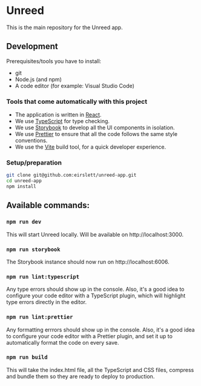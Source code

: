 # Unreed

This is the main repository for the Unreed app.

## Development

Prerequisites/tools you have to install:

- git
- Node.js (and npm)
- A code editor (for example: Visual Studio Code)

### Tools that come automatically with this project

- The application is written in [React](https://reactjs.org/).
- We use [TypeScript](https://www.typescriptlang.org/) for type checking.
- We use [Storybook](https://storybook.js.org/) to develop all the UI components in isolation.
- We use [Prettier](https://prettier.io/) to ensure that all the code follows the
  same style conventions.
- We use the [Vite](https://vitejs.dev/) build tool, for a quick developer experience.

### Setup/preparation

```bash
git clone git@github.com:eirslett/unreed-app.git
cd unreed-app
npm install
```

## Available commands:

### `npm run dev`

This will start Unreed locally. Will be available on http://localhost:3000.

### `npm run storybook`

The Storybook instance should now run on http://localhost:6006.

### `npm run lint:typescript`

Any type errors should show up in the console.
Also, it's a good idea to configure your code editor with a TypeScript
plugin, which will highlight type errors directly in the editor.

### `npm run lint:prettier`

Any formatting errrors should show up in the console.
Also, it's a good idea to configure your code editor with a Prettier
plugin, and set it up to automatically format the code on every save.

### `npm run build`

This will take the index.html file, all the TypeScript and CSS files,
compress and bundle them so they are ready to deploy to production.
